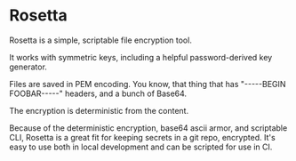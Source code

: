 Rosetta
=======

Rosetta is a simple, scriptable file encryption tool.

It works with symmetric keys, including a helpful password-derived key generator.

Files are saved in PEM encoding.  You know, that thing that has "-----BEGIN FOOBAR-----"
headers, and a bunch of Base64.

The encryption is deterministic from the content.

Because of the deterministic encryption, base64 ascii armor, and scriptable CLI,
Rosetta is a great fit for keeping secrets in a git repo, encrypted.
It's easy to use both in local development and can be scripted for use in CI.
